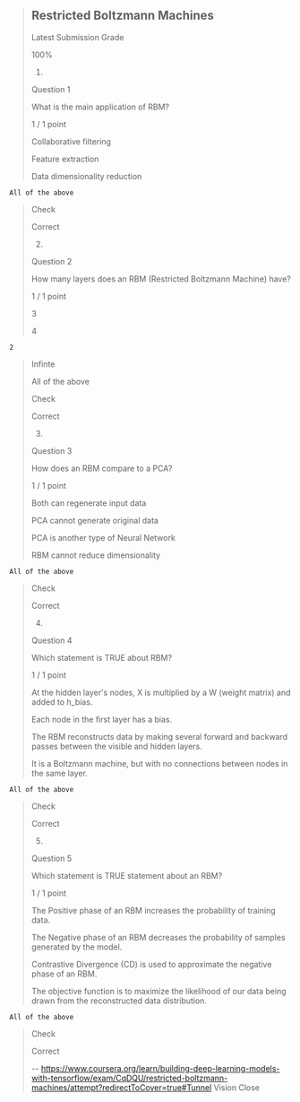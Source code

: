 > ## Restricted Boltzmann Machines
> 
> Latest Submission Grade
> 
> 100%
> 
> 1.
> 
> Question 1
> 
> What is the main application of RBM?
> 
> 1 / 1 point
> 
>  Collaborative filtering 
> 
>  Feature extraction 
> 
>  Data dimensionality reduction 
> 

    All of the above 
> 
> Check
> 
> Correct
> 
> 2.
> 
> Question 2
> 
> How many layers does an RBM (Restricted Boltzmann Machine) have?
> 
> 1 / 1 point
> 
>  3 
> 
>  4 
> 

    2 
> 
>  Infinte 
> 
>  All of the above 
> 
> Check
> 
> Correct
> 
> 3.
> 
> Question 3
> 
> How does an RBM compare to a PCA?
> 
> 1 / 1 point
> 
>  Both can regenerate input data 
> 
>  PCA cannot generate original data 
> 
>  PCA is another type of Neural Network 
> 
>  RBM cannot reduce dimensionality 
> 

    All of the above 
> 
> Check
> 
> Correct
> 
> 4.
> 
> Question 4
> 
> Which statement is TRUE about RBM?
> 
> 1 / 1 point
> 
>  At the hidden layer's nodes, X is multiplied by a W (weight matrix) and added to h_bias. 
> 
>  Each node in the first layer has a bias. 
> 
>  The RBM reconstructs data by making several forward and backward passes between the visible and hidden layers. 
> 
>  It is a Boltzmann machine, but with no connections between nodes in the same layer. 
> 

    All of the above 
> 
> Check
> 
> Correct
> 
> 5.
> 
> Question 5
> 
> Which statement is TRUE statement about an RBM?
> 
> 1 / 1 point
> 
>  The Positive phase of an RBM increases the probability of training data. 
> 
>  The Negative phase of an RBM decreases the probability of samples generated by the model. 
> 
>  Contrastive Divergence (CD) is used to approximate the negative phase of an RBM. 
> 
>  The objective function is to maximize the likelihood of our data being drawn from the reconstructed data distribution. 
> 

    All of the above 
> 
> Check
> 
> Correct
>
> -- https://www.coursera.org/learn/building-deep-learning-models-with-tensorflow/exam/CqDQU/restricted-boltzmann-machines/attempt?redirectToCover=true#Tunnel Vision Close
